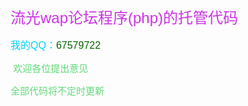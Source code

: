 <p>
	<p style="color:#333333;font-family:Helvetica, arial, freesans, clean, sans-serif;font-size:15px;">
		<span style="color:#CC33E5;font-size:24px;">流光wap论坛程序(php)的托管代码</span>
	</p>
	<p style="color:#333333;font-family:Helvetica, arial, freesans, clean, sans-serif;font-size:15px;">
		<span style="font-size:16px;color:#00D5FF;">我的QQ：<span style="color:#006600;">67579722</span></span>
	</p>
	<p style="color:#333333;font-family:Helvetica, arial, freesans, clean, sans-serif;font-size:15px;">
		<span style="color:#60D978;">&nbsp;欢迎各位提出意见</span>
	</p>
	<p style="color:#333333;font-family:Helvetica, arial, freesans, clean, sans-serif;font-size:15px;">
		<span style="color:#60D978;">全部代码将不定时更新</span>
	</p>
</p>
<p>
	<br />
</p>
